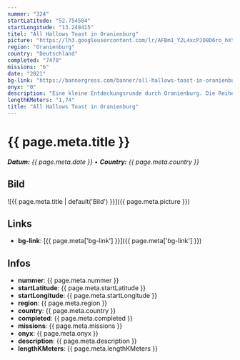 ```yaml
---
nummer: "324"
startLatitude: "52.754504"
startLongitude: "13.248415"
titel: "All Hallows Toast in Oranienburg"
picture: "https://lh3.googleusercontent.com/lr/AFBm1_Y2L4xcPJO8D6ro_hXt9TS0Wl3xj90l-VPTxfdhxz7hkFEwooNGnFuKvuMq1dyq_P965Nir11apTNGCJ-YZvGoW52hS-emKal9ovhgdf1hvODIigMylSc2pQN8xZ48YGJ6k7BoGUtzYAenxEXbNoZZ47hmlI8Twk4c3dulwlwNXUrr17fKhkQFOE2OVDVIkVJR_leRbw6CTy14OTntGoeqecaQRKlqByvdGd3ULXc7R1za8n4l-NkqdvN7yFctN50j6Ek1q1SCxNljCvUVYHqj2z0B8InkbxloGM577cJVJzSBxqZdqtTiDTH4V8_FI04jGYe74AsgYIVFWzRjMEJGtNL6qqinBEPPRHmzAG9J382WRMbjXVtjHhxdP8jp1RvkcJ1nzWzd55B0w12qvBO27JjqVzxEIjbPZVfSC7rZo_joM_aiGkn9m6PNGpe7RDYqU8nNO0T0xPZ5XjJ0RfQJARDx2IRVp1OjBtoFCqpmw8niLZERubilnYLns95V5QMbjQ1P7Y2VP_dKgMnnFuhbur9CyabQqkafFIaBWwchVqDim47BeZm_-YKTK1jktDiNzRpVNR8KhNhVRQISH82T0ANg2PKqGugLn6DRie83Nc20PxXr3cWcXOdr43OF_kF8fGlp9NYBlwpx0Zz2GAykqF2wfIUXoYBcNWwuiQhN4gGSwKVL7odW-QBHGXD44up0kZGSBDgpa60m-JuyKgzblGR2XxpWbUJuXx2oMoB9-n8296CAFjtph3098YaE_xs5DfiW3NeWWnTRuhdHYIYuDK43TGVFxVkix4OCHVkhAa3CgubkY8MGsWvbdQPD8uMyGvDMPzjv9kOym2ubSSGcUaZOKKnLV6XC4"
region: "Oranienburg"
country: "Deutschland"
completed: "7470"
missions: "6"
date: "2021"
bg-link: "https://bannergress.com/banner/all-hallows-toast-in-oranienburg-1b78"
onyx: "0"
description: "Eine kleine Entdeckungsrunde durch Oranienburg. Die Reihe startet am Bahnhof und führt dich zum Schlosspark der Stadt\n\nGeht am 01.11.2021 offline"
lengthKMeters: "1,74"
title: "All Hallows Toast in Oranienburg"
---
```


# {{ page.meta.title }}
_**Datum:** {{ page.meta.date }} • **Country:** {{ page.meta.country }}_

## Bild
![{{ page.meta.title | default('Bild') }}]({{ page.meta.picture }})

## Links
- **bg-link**: [{{ page.meta['bg-link'] }}]({{ page.meta['bg-link'] }})

## Infos
- **nummer**: {{ page.meta.nummer }}
- **startLatitude**: {{ page.meta.startLatitude }}
- **startLongitude**: {{ page.meta.startLongitude }}
- **region**: {{ page.meta.region }}
- **country**: {{ page.meta.country }}
- **completed**: {{ page.meta.completed }}
- **missions**: {{ page.meta.missions }}
- **onyx**: {{ page.meta.onyx }}
- **description**: {{ page.meta.description }}
- **lengthKMeters**: {{ page.meta.lengthKMeters }}

